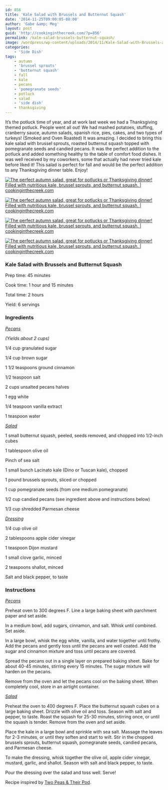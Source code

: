 ```yaml
---
id: 856
title: 'Kale Salad with Brussels and Butternut Squash'
date: '2014-11-25T09:00:05-08:00'
author: 'Gabe &amp; Meg'
layout: post
guid: 'http://cookinginthecreek.com/?p=856'
permalink: /kale-salad-brussels-butternut-squash/
image: /wordpress/wp-content/uploads/2014/11/Kale-Salad-with-Brussels-and-Butternut-Squash-1.jpg
categories:
    - 'Side Dish'
tags:
    - autumn
    - 'brussel sprouts'
    - 'butternut squash'
    - fall
    - kale
    - pecans
    - 'pomegranate seeds'
    - potluck
    - salad
    - 'side dish'
    - thanksgiving
---
```


It’s the potluck time of year, and at work last week we had a Thanksgiving themed potluck. People went all out! We had mashed potatoes, stuffing, cranberry sauce, autumn salads, spanish rice, pies, cakes, and two types of turkeys! (Smoked and Oven Roasted) It was amazing. I decided to bring this kale salad with brussel sprouts, roasted butternut squash topped with pomegranate seeds and candied pecans. It was the perfect addition to the potluck and added something healthy to the table of comfort food dishes. It was well received by my coworkers, some that actually had never tried kale before liked it! This salad is perfect for fall and would be the perfect addition to any Thanksgiving dinner table. Enjoy!

[![The perfect autumn salad, great for potlucks or Thanksgiving dinner! Filled with nutritious kale, brussel sprouts, and butternut squash. | cookinginthecreek.com](http://cookinginthecreek.com/wordpress/wp-content/uploads/2014/11/Kale-Salad-with-Brussels-and-Butternut-Squash-2.jpg)](http://cookinginthecreek.com/wordpress/wp-content/uploads/2014/11/Kale-Salad-with-Brussels-and-Butternut-Squash-2.jpg)

[![The perfect autumn salad, great for potlucks or Thanksgiving dinner! Filled with nutritious kale, brussel sprouts, and butternut squash. | cookinginthecreek.com](http://cookinginthecreek.com/wordpress/wp-content/uploads/2014/11/Kale-Salad-with-Brussels-and-Butternut-Squash-3.jpg)](http://cookinginthecreek.com/wordpress/wp-content/uploads/2014/11/Kale-Salad-with-Brussels-and-Butternut-Squash-3.jpg)

[![The perfect autumn salad, great for potlucks or Thanksgiving dinner! Filled with nutritious kale, brussel sprouts, and butternut squash. | cookinginthecreek.com](http://cookinginthecreek.com/wordpress/wp-content/uploads/2014/11/Kale-Salad-with-Brussels-and-Butternut-Squash-4.jpg)](http://cookinginthecreek.com/wordpress/wp-content/uploads/2014/11/Kale-Salad-with-Brussels-and-Butternut-Squash-4.jpg)

[![The perfect autumn salad, great for potlucks or Thanksgiving dinner! Filled with nutritious kale, brussel sprouts, and butternut squash. | cookinginthecreek.com](http://cookinginthecreek.com/wordpress/wp-content/uploads/2014/11/Kale-Salad-with-Brussels-and-Butternut-Squash-5.jpg)](http://cookinginthecreek.com/wordpress/wp-content/uploads/2014/11/Kale-Salad-with-Brussels-and-Butternut-Squash-5.jpg)

### Kale Salad with Brussels and Butternut Squash

Prep time: 45 minutes

Cook time: 1 hour and 15 minutes

Total time: 2 hours

Yield: 6 servings

### Ingredients

*<span style="text-decoration: underline;">Pecans</span>*

*(Yields about 2 cups)*

1/4 cup granulated sugar

1/4 cup brown sugar

1 1/2 teaspoons ground cinnamon

1/2 teaspoon salt

2 cups unsalted pecans halves

1 egg white

1/4 teaspoon vanilla extract

1 teaspoon water

*<span style="text-decoration: underline;">Salad</span>*

1 small butternut squash, peeled, seeds removed, and chopped into 1/2-inch cubes

1 tablespoon olive oil

Pinch of sea salt

1 small bunch Lacinato kale (Dino or Tuscan kale), chopped

1 pound brussels sprouts, sliced or chopped

1 cup pomegranate seeds (from one medium pomegranate)

1/2 cup candied pecans (see ingredient above and instructions below)

1/3 cup shredded Parmesan cheese

*<span style="text-decoration: underline;">Dressing</span>*

1/4 cup olive oil

2 tablespoons apple cider vinegar

1 teaspoon Dijon mustard

1 small clove garlic, minced

2 teaspoons shallot, minced

Salt and black pepper, to taste

### Instructions

*<span style="text-decoration: underline;">Pecans</span>*

Preheat oven to 300 degrees F. Line a large baking sheet with parchment paper and set aside.

In a medium bowl, add sugars, cinnamon, and salt. Whisk until combined. Set aside.

In a large bowl, whisk the egg white, vanilla, and water together until frothy. Add the pecans and gently toss until the pecans are well coated. Add the sugar and cinnamon mixture and toss until pecans are covered.

Spread the pecans out in a single layer on prepared baking sheet. Bake for about 40-45 minutes, stirring every 15 minutes. The sugar mixture will harden on the pecans.

Remove from the oven and let the pecans cool on the baking sheet. When completely cool, store in an airtight container.

*<span style="text-decoration: underline;">Salad</span>*

Preheat the oven to 400 degrees F. Place the butternut squash cubes on a large baking sheet. Drizzle with olive oil and toss. Season with salt and pepper, to taste. Roast the squash for 25-30 minutes, stirring once, or until the squash is tender. Remove from the oven and set aside.

Place the kale in a large bowl and sprinkle with sea salt. Massage the leaves for 2-3 minutes, or until they soften and start to wilt. Stir in the chopped brussels sprouts, butternut squash, pomegranate seeds, candied pecans, and Parmesan cheese.

To make the dressing, whisk together the olive oil, apple cider vinegar, mustard, garlic, and shallot. Season with salt and black pepper, to taste.

Pour the dressing over the salad and toss well. Serve!

Recipe inspired by [Two Peas &amp; Their Pod](http://www.twopeasandtheirpod.com/kale-and-brussels-sprouts-salad-with-butternut-squash-pomegranate-and-candied-pecans/).